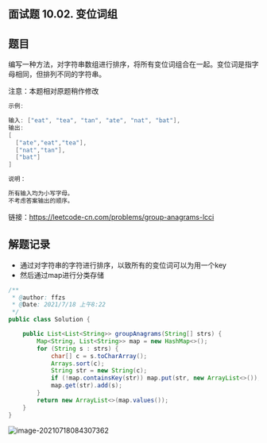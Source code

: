 ## 面试题 10.02. 变位词组

## 题目

编写一种方法，对字符串数组进行排序，将所有变位词组合在一起。变位词是指字母相同，但排列不同的字符串。

注意：本题相对原题稍作修改

```java
示例:

输入: ["eat", "tea", "tan", "ate", "nat", "bat"],
输出:
[
  ["ate","eat","tea"],
  ["nat","tan"],
  ["bat"]
]
```

```java
说明：

所有输入均为小写字母。
不考虑答案输出的顺序。
```


链接：https://leetcode-cn.com/problems/group-anagrams-lcci

## 解题记录

+ 通过对字符串的字符进行排序，以致所有的变位词可以为用一个key
+ 然后通过map进行分类存储

```java
/**
 * @author: ffzs
 * @Date: 2021/7/18 上午8:22
 */
public class Solution {

    public List<List<String>> groupAnagrams(String[] strs) {
        Map<String, List<String>> map = new HashMap<>();
        for (String s : strs) {
            char[] c = s.toCharArray();
            Arrays.sort(c);
            String str = new String(c);
            if (!map.containsKey(str)) map.put(str, new ArrayList<>());
            map.get(str).add(s);
        }
        return new ArrayList<>(map.values());
    }
}
```

![image-20210718084307362](https://gitee.com/ffzs/picture_go/raw/master/img/image-20210718084307362.png)